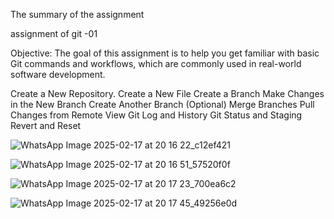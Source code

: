 ﻿The summary of the assignment


 assignment of git -01

 Objective: The goal of this assignment is to help you get familiar with basic Git commands and workflows, which are commonly used in real-world software development.

Create a New Repository.
Create a New File
Create a Branch
Make Changes in the New Branch
Create Another Branch (Optional)
Merge Branches
Pull Changes from Remote
View Git Log and History
Git Status and Staging
Revert and Reset  



![WhatsApp Image 2025-02-17 at 20 16 22_c12ef421](https://github.com/user-attachments/assets/be4d7163-0b59-47aa-b4f3-d790bee8f60d)

![WhatsApp Image 2025-02-17 at 20 16 51_57520f0f](https://github.com/user-attachments/assets/35cff8d3-f77b-44ff-b642-b2b7e8dcb51c)


![WhatsApp Image 2025-02-17 at 20 17 23_700ea6c2](https://github.com/user-attachments/assets/1b7b9ddf-06a6-4030-8adc-f413f1628401)

![WhatsApp Image 2025-02-17 at 20 17 45_49256e0d](https://github.com/user-attachments/assets/4cc53a84-749c-43f1-8806-c8a22536cbc7)


